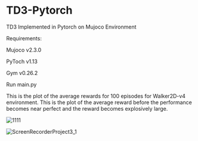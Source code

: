 # TD3-Pytorch
TD3 Implemented in Pytorch on Mujoco Environment

Requirements: 

Mujoco v2.3.0

PyToch v1.13

Gym v0.26.2

Run main.py

This is the plot of the average rewards for 100 episodes for Walker2D-v4 environment. This is the plot of the average reward before the performance becomes near perfect and the reward becomes explosively large.


![1111](https://user-images.githubusercontent.com/29249318/204104650-2685f9e9-917f-432e-9726-a5e58f2f5a89.png)



![ScreenRecorderProject3_1](https://user-images.githubusercontent.com/29249318/204104861-a7686495-3d40-4e40-a1d6-a57f4786ffd7.gif)
